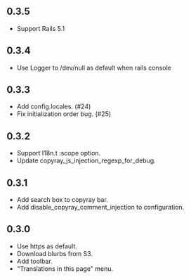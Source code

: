 ## 0.3.5
- Support Rails 5.1

## 0.3.4
- Use Logger to /dev/null as default when rails console

## 0.3.3
- Add config.locales. (#24)
- Fix initialization order bug. (#25)

## 0.3.2
- Support I18n.t :scope option.
- Update copyray_js_injection_regexp_for_debug. 

## 0.3.1
- Add search box to copyray bar.
- Add disable_copyray_comment_injection to configuration.

## 0.3.0
- Use https as default.
- Download blurbs from S3.
- Add toolbar.
- "Translations in this page" menu.
